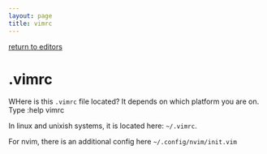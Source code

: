 ```yaml
---
layout: page
title: vimrc
---
```


[return to editors](../../editors.html)

# .vimrc
WHere is this `.vimrc` file located? It depends on which platform you are on. Type :help vimrc

In linux and unixish systems, it is located here:  `~/.vimrc`.

For nvim, there is an additional config here `~/.config/nvim/init.vim`
